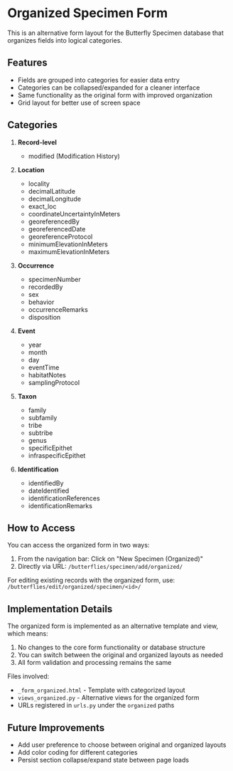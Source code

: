 # Organized Specimen Form

This is an alternative form layout for the Butterfly Specimen database that organizes fields into logical categories.

## Features

- Fields are grouped into categories for easier data entry
- Categories can be collapsed/expanded for a cleaner interface
- Same functionality as the original form with improved organization
- Grid layout for better use of screen space

## Categories

1. **Record-level**
   - modified (Modification History)

2. **Location**
   - locality
   - decimalLatitude
   - decimalLongitude
   - exact_loc
   - coordinateUncertaintyInMeters
   - georeferencedBy
   - georeferencedDate
   - georeferenceProtocol
   - minimumElevationInMeters
   - maximumElevationInMeters

3. **Occurrence**
   - specimenNumber
   - recordedBy
   - sex
   - behavior
   - occurrenceRemarks
   - disposition

4. **Event**
   - year
   - month
   - day
   - eventTime
   - habitatNotes
   - samplingProtocol

5. **Taxon**
   - family
   - subfamily
   - tribe
   - subtribe
   - genus
   - specificEpithet
   - infraspecificEpithet

6. **Identification**
   - identifiedBy
   - dateIdentified
   - identificationReferences
   - identificationRemarks

## How to Access

You can access the organized form in two ways:

1. From the navigation bar: Click on "New Specimen (Organized)"
2. Directly via URL: `/butterflies/specimen/add/organized/`

For editing existing records with the organized form, use:
`/butterflies/edit/organized/specimen/<id>/`

## Implementation Details

The organized form is implemented as an alternative template and view, which means:

1. No changes to the core form functionality or database structure
2. You can switch between the original and organized layouts as needed
3. All form validation and processing remains the same

Files involved:
- `_form_organized.html` - Template with categorized layout
- `views_organized.py` - Alternative views for the organized form
- URLs registered in `urls.py` under the `organized` paths

## Future Improvements

- Add user preference to choose between original and organized layouts
- Add color coding for different categories
- Persist section collapse/expand state between page loads
